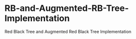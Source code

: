 # RB-and-Augmented-RB-Tree-Implementation
Red Black Tree and Augmented Red Black Tree Implementation
